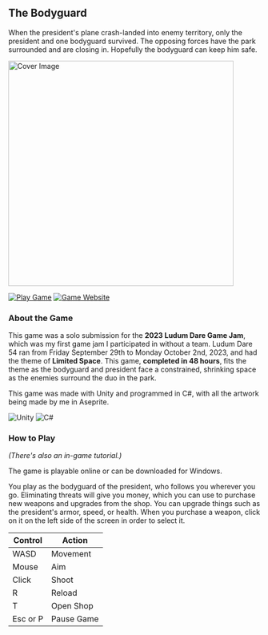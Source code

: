 ## The Bodyguard

When the president's plane crash-landed into enemy territory, only the president and one bodyguard survived. 
The opposing forces have the park surrounded and are closing in. Hopefully the bodyguard can keep him safe.

<img src="https://img.itch.zone/aW1hZ2UvMjI5MjIxNC8yMDAyNTczNC5wbmc=/original/RU3B9X.png" alt="Cover Image" width=450px />

[![Play Game](https://img.shields.io/badge/Itch.io-Play_Online-green)](https://anahatm.itch.io/the-bodyguard)
[![Game Website](https://img.shields.io/badge/Website_Page-The_Bodyguard:_Jam_Edition-blue)](https://AnahatMudgal.com/games/the-bodyguard-jam-edition)

### About the Game

This game was a solo submission for the **2023 Ludum Dare Game Jam**, which was my first game jam I participated in without a team. 
Ludum Dare 54 ran from Friday September 29th to Monday October 2nd, 2023, and had the theme of **Limited Space**. 
This game, **completed in 48 hours**, fits the theme as the bodyguard and president face a constrained, shrinking space as the enemies surround the duo in the park.

This game was made with Unity and programmed in C#, with all the artwork being made by me in Aseprite.

![Unity](https://img.shields.io/badge/-Unity-05122A?style=flat-square&logo=Unity&color=2a2e34) 
![C#](https://img.shields.io/badge/-C%23-05122A?style=flat-square&logo=C-Sharp&color=2a2e34) 

### How to Play

_(There's also an in-game tutorial.)_

The game is playable online or can be downloaded for Windows.

You play as the bodyguard of the president, who follows you wherever you go. 
Eliminating threats will give you money, which you can use to purchase new weapons and upgrades from the shop. 
You can upgrade things such as the president's armor, speed, or health. 
When you purchase a weapon, click on it on the left side of the screen in order to select it.

| Control  | Action  |
| -------- | ------- |
| WASD | Movement |
| Mouse | Aim |
| Click | Shoot |
| R | Reload |
| T | Open Shop |
| Esc or P | Pause Game | 
